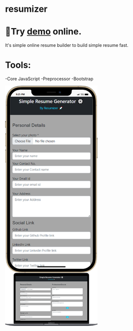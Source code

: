 # resumizer
<h1>🔗Try <a href="https://resumizer.netlify.app/">demo</a> online.</h1>

It's simple online resume builder to build simple resume fast.

# Tools:
-Core JavaScript
-Preprocessor
-Bootstrap
<div style="display:flex; flex-wrap:wrap" >
<img src="/mobile (1).png" alt="screenshot" title="Mobile" style="width:300px">
<img src="/laptop.png" alt="screenshot" title="Laptop" style="width:300px">
</div>
